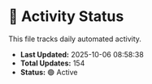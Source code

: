 # 🤖 Activity Status

This file tracks daily automated activity.

- **Last Updated:** 2025-10-06 08:58:38
- **Total Updates:** 154
- **Status:** 🟢 Active
